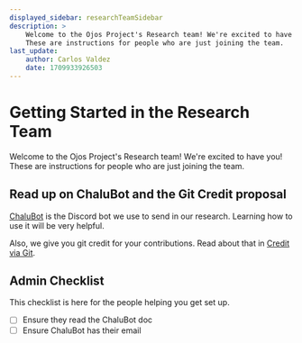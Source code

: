 ```yaml
---
displayed_sidebar: researchTeamSidebar
description: >
    Welcome to the Ojos Project's Research team! We're excited to have you!
    These are instructions for people who are just joining the team.
last_update:
    author: Carlos Valdez
    date: 1709933926503
---
```

# Getting Started in the Research Team

Welcome to the Ojos Project's Research team! We're excited to have you! These
are instructions for people who are just joining the team.

## Read up on ChaluBot and the Git Credit proposal

[ChaluBot](/teams/research/chalubot/) is the Discord bot we use to send in our
research. Learning how to use it will be very helpful.

Also, we give you git credit for your contributions. Read about that in
[Credit via Git](/teams/research/git-credit/).

## Admin Checklist

This checklist is here for the people helping you get set up.

- [ ] Ensure they read the ChaluBot doc
- [ ] Ensure ChaluBot has their email

